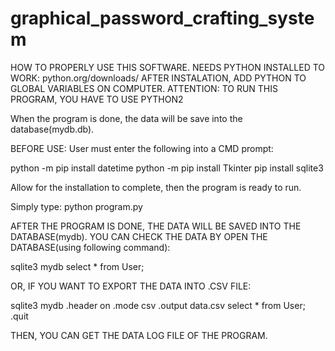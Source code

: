 # graphical_password_crafting_system

HOW TO PROPERLY USE THIS SOFTWARE.
NEEDS PYTHON INSTALLED TO WORK: python.org/downloads/
AFTER INSTALATION, ADD PYTHON TO GLOBAL VARIABLES ON COMPUTER.
ATTENTION: TO RUN THIS PROGRAM, YOU HAVE TO USE PYTHON2

When the program is done, the data will be save into the database(mydb.db).

BEFORE USE:
User must enter the following into a CMD prompt:

python -m pip install datetime
python -m pip install Tkinter
pip install sqlite3

Allow for the installation to complete, then the program is ready to run.

Simply type: python program.py

AFTER THE PROGRAM IS DONE, THE DATA WILL BE SAVED INTO THE DATABASE(mydb).
YOU CAN CHECK THE DATA BY OPEN THE DATABASE(using following command):

sqlite3 mydb
select * from User;

OR, IF YOU WANT TO EXPORT THE DATA INTO .CSV FILE:

sqlite3 mydb
.header on
.mode csv
.output data.csv
select * from User;
.quit

THEN, YOU CAN GET THE DATA LOG FILE OF THE PROGRAM.

